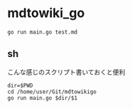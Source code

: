 # mdtowiki_go

```shell
go run main.go test.md
```

## sh
こんな感じのスクリプト書いておくと便利
```shell
dir=$PWD
cd /home/user/Git/mdtowikigo
go run main.go $dir/$1
```
